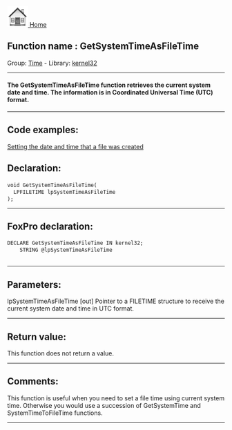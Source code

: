 [<img src="../../images/home.png"> Home ](https://github.com/VFPX/Win32API)  

## Function name : GetSystemTimeAsFileTime
Group: [Time](../../functions_group.md#Time)  -  Library: [kernel32](../../Libraries.md#kernel32)  
***  


#### The GetSystemTimeAsFileTime function retrieves the current system date and time. The information is in Coordinated Universal Time (UTC) format.
***  


## Code examples:
[Setting the date and time that a file was created](../../samples/sample_065.md)  

## Declaration:
```foxpro  
void GetSystemTimeAsFileTime(
  LPFILETIME lpSystemTimeAsFileTime
);  
```  
***  


## FoxPro declaration:
```foxpro  
DECLARE GetSystemTimeAsFileTime IN kernel32;
	STRING @lpSystemTimeAsFileTime
  
```  
***  


## Parameters:
lpSystemTimeAsFileTime 
[out] Pointer to a FILETIME structure to receive the current system date and time in UTC format.  
***  


## Return value:
This function does not return a value.  
***  


## Comments:
This function is useful when you need to set a file time using current system time. Otherwise you would use a succession of GetSystemTime and SystemTimeToFileTime functions.  
  
***  

